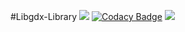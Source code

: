 #Libgdx-Library
[![](https://img.shields.io/badge/JDK-8+-green.svg)](https://www.oracle.com/java/technologies/javase/javase-jdk8-downloads.html)
[![Codacy Badge](https://app.codacy.com/project/badge/Grade/e46d074a6a984e9691912452f1b7adba)](https://www.codacy.com/gh/Ryuu-64/Libgdx-Library/dashboard?utm_source=github.com&amp;utm_medium=referral&amp;utm_content=Ryuu-64/Libgdx-Library&amp;utm_campaign=Badge_Grade)
[![](https://jitpack.io/v/Ryuu-64/Libgdx-Library.svg)](https://jitpack.io/#Ryuu-64/Libgdx-Library)
